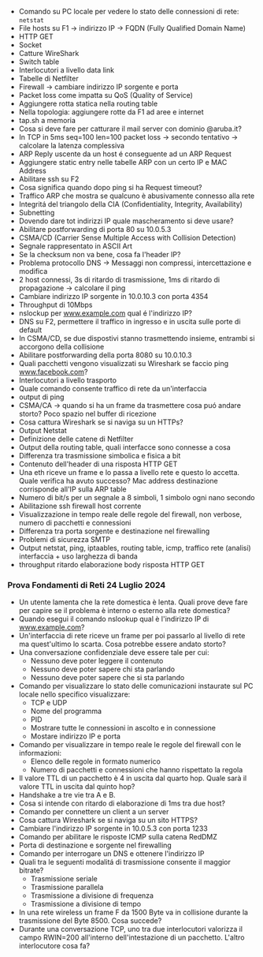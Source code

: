 - Comando su PC locale per vedere lo stato delle connessioni di rete: `netstat`
- File hosts su F1 -> indirizzo IP -> FQDN (Fully Qualified Domain Name)
- HTTP GET
- Socket
- Catture WireShark
- Switch table
- Interlocutori a livello data link
- Tabelle di Netfilter
- Firewall -> cambiare indirizzo IP sorgente e porta
- Packet loss come impatta su QoS (Quality of Service)
- Aggiungere rotta statica nella routing table
- Nella topologia: aggiungere rotte da F1 ad aree e internet
- tap.sh a memoria
- Cosa si deve fare per catturare il mail server con dominio @aruba.it?
- In TCP in 5ms seq=100 len=100 packet loss -> secondo tentativo -> calcolare la latenza complessiva
- ARP Reply uscente da un host é conseguente ad un ARP Request
- Aggiungere static entry nelle tabelle ARP con un certo IP e MAC Address
- Abilitare ssh su F2
- Cosa significa quando dopo ping si ha Request timeout?
- Traffico ARP che mostra se qualcuno è abusivamente connesso alla rete
- Integritá del triangolo della CIA (Confidentiality, Integrity, Availability)
- Subnetting
- Dovendo dare tot indirizzi IP quale mascheramento si deve usare?
- Abilitare postforwarding di porta 80 su 10.0.5.3
- CSMA/CD (Carrier Sense Multiple Access with Collision Detection)
- Segnale rappresentato in ASCII Art
- Se la checksum non va bene, cosa fa l'header IP?
- Problema protocollo DNS -> Messaggi non compressi, intercettazione e modifica
- 2 host connessi, 3s di ritardo di trasmissione, 1ms di ritardo di propagazione -> calcolare il ping
- Cambiare indirizzo IP sorgente in 10.0.10.3 con porta 4354
- Throughput di 10Mbps
- nslockup per www.example.com qual é l'indirizzo IP?
- DNS su F2, permettere il traffico in ingresso e in uscita sulle porte di default
- In CSMA/CD, se due dispostivi stanno trasmettendo insieme, entrambi si accorgono della collisione
- Abilitare postforwarding della porta 8080 su 10.0.10.3
- Quali pacchetti vengono visualizzati su Wireshark se faccio ping www.facebook.com?
- Interlocutori a livello trasporto
- Quale comando consente traffico di rete da un'interfaccia
- output di ping
- CSMA/CA -> quando si ha un frame da trasmettere cosa puó andare storto? Poco spazio nel buffer di ricezione
- Cosa cattura Wireshark se si naviga su un HTTPs?
- Output Netstat
- Definizione delle catene di Netfilter
- Output della routing table, quali interfacce sono connesse a cosa
- Differenza tra trasmissione simbolica e fisica a bit
- Contenuto dell'header di una risposta HTTP GET
- Una eth riceve un frame e lo passa a livello rete e questo lo accetta. Quale verifica ha avuto successo? Mac address destinazione corrisponde all'IP sulla ARP table
- Numero di bit/s per un segnale a 8 simboli, 1 simbolo ogni nano secondo
- Abilitazione ssh firewall host corrente
- Visualizzazione in tempo reale delle regole del firewall, non verbose, numero di pacchetti e connessioni
- Differenza tra porta sorgente e destinazione nel firewalling
- Problemi di sicurezza SMTP
- Output netstat, ping, iptaables, routing table, icmp, traffico rete (analisi) interfaccia + uso larghezza di banda
- throughput ritardo elaborazione body risposta HTTP GET

### Prova Fondamenti di Reti 24 Luglio 2024

- Un utente lamenta che la rete domestica è lenta. Quali prove deve fare per capire se il problema è interno o esterno alla rete domestica?
- Quando esegui il comando nslookup qual è l'indirizzo IP di www.example.com?
- Un'interfaccia di rete riceve un frame per poi passarlo al livello di rete ma quest'ultimo lo scarta. Cosa potrebbe essere andato storto?
- Una conversazione confidenziale deve essere tale per cui:
  - Nessuno deve poter leggere il contenuto
  - Nessuno deve poter sapere chi sta parlando
  - Nessuno deve poter sapere che si sta parlando
- Comando per visualizzare lo stato delle comunicazioni instaurate sul PC locale nello specifico visualizzare:
  - TCP e UDP
  - Nome del programma
  - PID
  - Mostrare tutte le connessioni in ascolto e in connessione
  - Mostare indirizzo IP e porta
- Comando per visualizzare in tempo reale le regole del firewall con le informazioni:
  - Elenco delle regole in formato numerico
  - Numero di pacchetti e connessioni che hanno rispettato la regola
- Il valore TTL di un pacchetto è 4 in uscita dal quarto hop. Quale sarà il valore TTL in uscita dal quinto hop?
- Handshake a tre vie tra A e B.
- Cosa si intende con ritardo di elaborazione di 1ms tra due host?
- Comando per connettere un client a un server
- Cosa cattura Wireshark se si naviga su un sito HTTPS?
- Cambiare l'indirizzo IP sorgente in 10.0.5.3 con porta 1233
- Comando per abilitare le risposte ICMP sulla catena RedDMZ
- Porta di destinazione e sorgente nel firewalling
- Comando per interrogare un DNS e ottenere l'indirizzo IP
- Quali tra le seguenti modalitá di trasmissione consente il maggior bitrate?
  - Trasmissione seriale
  - Trasmissione parallela
  - Trasmissione a divisione di frequenza
  - Trasmissione a divisione di tempo
- In una rete wireless un frame F da 1500 Byte va in collisione durante la trasmissione del Byte 8500. Cosa succede?
- Durante una conversazione TCP, uno tra due interlocutori valorizza il campo RWIN=200 all'interno dell'intestazione di un pacchetto. L'altro interlocutore cosa fa?
